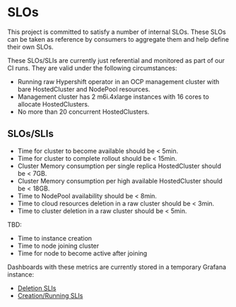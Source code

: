 # SLOs
This project is committed to satisfy a number of internal SLOs. 
These SLOs can be taken as reference by consumers to aggregate them and help define their own SLOs.

These SLOs/SLIs are currently just referential and monitored as part of our CI runs.
They are valid under the following circumstances:

- Running raw Hypershift operator in an OCP management cluster with bare HostedCluster and NodePool resources.
- Management cluster has 2 m6i.4xlarge instances with 16 cores to allocate HostedClusters.
- No more than 20 concurrent HostedClusters.

## SLOs/SLIs
- Time for cluster to become available should be < 5min.
- Time for cluster to complete rollout should be < 15min.
- Cluster Memory consumption per single replica HostedCluster should be < 7GB.
- Cluster Memory consumption per high available HostedCluster should be < 18GB.
- Time to NodePool availability should be < 8min.
- Time to cloud resources deletion in a raw cluster should be < 3min.
- Time to cluster deletion in a raw cluster should be < 5min.

TBD:

- Time to instance creation
- Time to node joining cluster
- Time for node to become active after joining

Dashboards with these metrics are currently stored in a temporary Grafana instance:

- [Deletion SLIs](https://hypershift-monitoring.homelab.sjennings.me:3000/d/xI8D5654z/deletion-slis?orgId=1)
- [Creation/Running SLIs](https://hypershift-monitoring.homelab.sjennings.me:3000/d/BGbA-pD7k/hypershift-ci?orgId=1)